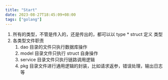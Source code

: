 ```yaml
---
title: "Start"
date: 2023-08-27T18:45:09+08:00
tags: ["golang"]
---
```


1. 所有的类型，不管是传入的，还是传出的，都可以以 type \* struct 定义 类型
2. 各类型文件职责
   1. dao 目录的文件只执行数据库操作
   2. model 目录文件只执行 struct 自身操作
   3. service 目录文件只执行链路调用逻辑
   4. pkg 目录文件进行通用逻辑的封装，比如请求返参，错误处理，输出日志等
